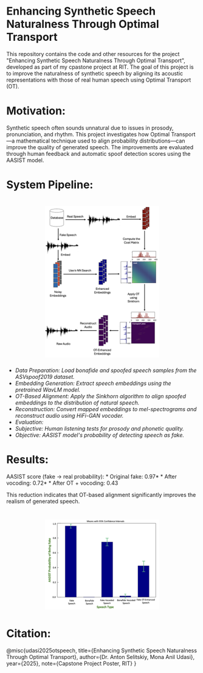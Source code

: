# Enhancing Synthetic Speech Naturalness Through Optimal Transport

This repository contains the code and other resources for the project "Enhancing Synthetic Speech Naturalness Through Optimal Transport", developed as part of my cpastone project at RIT. The goal of this project is to improve the naturalness of synthetic speech by aligning its acoustic representations with those of real human speech using Optimal Transport (OT).

# Motivation:

Synthetic speech often sounds unnatural due to issues in prosody, pronunciation, and rhythm. This project investigates how Optimal Transport—a mathematical technique used to align probability distributions—can improve the quality of generated speech. The improvements are evaluated through human feedback and automatic spoof detection scores using the AASIST model.

# System Pipeline:

 <h1 align = "center"><img src="https://github.com/mu9326/OT-Speech-Enhancement/blob/main/sys_pipeline.png" width="300" /></h1>

* *Data Preparation: Load bonafide and spoofed speech samples from the ASVspoof2019 dataset.*
* *Embedding Generation: Extract speech embeddings using the pretrained WavLM model.*
* *OT-Based Alignment: Apply the Sinkhorn algorithm to align spoofed embeddings to the distribution of natural speech.*
* *Reconstruction: Convert mapped embeddings to mel-spectrograms and reconstruct audio using HiFi-GAN vocoder.*
* *Evaluation:*
*   *Subjective: Human listening tests for prosody and phonetic quality.*
*   *Objective: AASIST model's probability of detecting speech as fake.*

# Results:

AASIST score (fake → real probability):
    * Original fake: 0.97*
    * After vocoding: 0.72*
    * After OT + vocoding: 0.43

This reduction indicates that OT-based alignment significantly improves the realism of generated speech.

 <h1 align = "center"><img src="https://github.com/mu9326/OT-Speech-Enhancement/blob/main/results.png" width="300" /></h1>

# Citation:
@misc{udasi2025otspeech,
  title={Enhancing Synthetic Speech Naturalness Through Optimal Transport},
  author={Dr. Anton Selitskiy, Mona Anil Udasi},
  year={2025},
  note={Capstone Project Poster, RIT}
}


